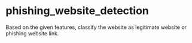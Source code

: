 # phishing_website_detection
Based on the given features, classify the website as legitimate website or phishing website link.
